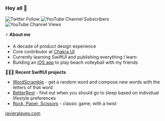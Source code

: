 ### Hey all 👋

![Twitter Follow](https://img.shields.io/twitter/follow/javalaves) ![YouTube Channel Subscribers](https://img.shields.io/youtube/channel/subscribers/UCuJybHI5rYKMU01OpMulx9Q) ![YouTube Channel Views](https://img.shields.io/youtube/channel/views/UCuJybHI5rYKMU01OpMulx9Q)

⚡️ **About me**

- A decade of product design experience
- Core contributor at <a href = "https://chakra-ui.com">Chakra UI</a>
- Currently learning SwiftUI and publishing everything I learn
- Building an <a href= "https://github.com/javieralaves/Pachanga">iOS app</a> to play beach volleyball with my friends

🧑🏻‍💻 **Recent SwiftUI projects**

- <a href = "https://github.com/javieralaves/WordScramble">WordScramble</a> - get a random word and compose new words with the letters of that word
- <a href = "https://github.com/javieralaves/BetterRest">BetterRest</a> - find out when you should go to sleep based on individual lifestyle preferences
- <a href = "https://github.com/javieralaves/RockPaperScissors">Rock, Paper, Scissors</a> - classic game, with a twist

<a href = "https://javieralaves.com">javieralaves.com</a>
